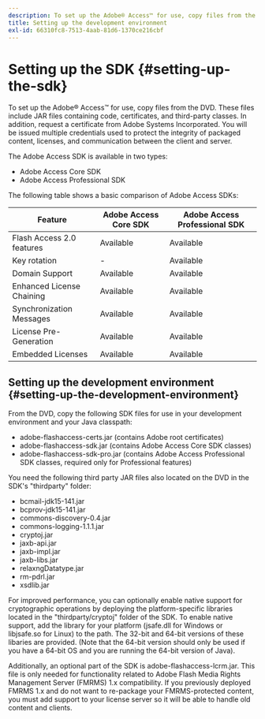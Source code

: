 ```yaml
---
description: To set up the Adobe® Access™ for use, copy files from the DVD. These files include JAR files containing code, certificates, and third-party classes. In addition, request a certificate from Adobe Systems Incorporated. You will be issued multiple credentials used to protect the integrity of packaged content, licenses, and communication between the client and server.
title: Setting up the development environment
exl-id: 66310fc8-7513-4aab-81d6-1370ce216cbf
---
```

# Setting up the SDK {#setting-up-the-sdk}

To set up the Adobe® Access™ for use, copy files from the DVD. These files include JAR files containing code, certificates, and third-party classes. In addition, request a certificate from Adobe Systems Incorporated. You will be issued multiple credentials used to protect the integrity of packaged content, licenses, and communication between the client and server.

The Adobe Access SDK is available in two types:
* Adobe Access Core SDK
* Adobe Access Professional SDK

The following table shows a basic comparison of Adobe Access SDKs:

| Feature |Adobe Access Core SDK |Adobe Access Professional SDK|
|---|---|---|
| Flash Access 2.0 features |Available |Available |
| Key rotation |- |Available |
| Domain Support |Available |Available |
| Enhanced License Chaining |Available |Available |
| Synchronization Messages  |Available |Available |
| License Pre-Generation  |Available |Available |
| Embedded Licenses |Available |Available |

## Setting up the development environment {#setting-up-the-development-environment}

From the DVD, copy the following SDK files for use in your development environment and your Java classpath:

* adobe-flashaccess-certs.jar (contains Adobe root certificates) 
* adobe-flashaccess-sdk.jar (contains Adobe Access Core SDK classes) 
* adobe-flashaccess-sdk-pro.jar (contains Adobe Access Professional SDK classes, required only for Professional features)

You need the following third party JAR files also located on the DVD in the SDK's "thirdparty" folder:

* bcmail-jdk15-141.jar 
* bcprov-jdk15-141.jar 
* commons-discovery-0.4.jar 
* commons-logging-1.1.1.jar 
* cryptoj.jar 
* jaxb-api.jar 
* jaxb-impl.jar 
* jaxb-libs.jar 
* relaxngDatatype.jar 
* rm-pdrl.jar 
* xsdlib.jar

For improved performance, you can optionally enable native support for cryptographic operations by deploying the platform-specific libraries located in the "thirdparty/cryptoj" folder of the SDK. To enable native support, add the library for your platform (jsafe.dll for Windows or libjsafe.so for Linux) to the path. The 32-bit and 64-bit versions of these libaries are provided. (Note that the 64-bit version should only be used if you have a 64-bit OS and you are running the 64-bit version of Java).

Additionally, an optional part of the SDK is adobe-flashaccess-lcrm.jar. This file is only needed for functionality related to Adobe Flash Media Rights Management Server (FMRMS) 1.x compatibility. If you previously deployed FMRMS 1.x and do not want to re-package your FMRMS-protected content, you must add support to your license server so it will be able to handle old content and clients.
